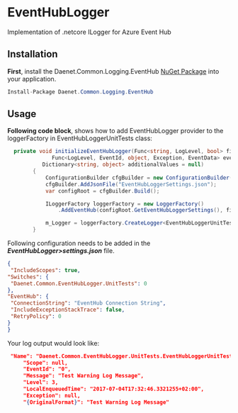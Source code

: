 # EventHubLogger
Implementation of .netcore ILogger for Azure Event Hub

## Installation

**First**, install the Daenet.Common.Logging.EventHub [NuGet Package](https://www.nuget.org/packages/Daenet.Common.Logging.EventHub) into your application.

```C#
Install-Package Daenet.Common.Logging.EventHub
```
## Usage

**Following code block**, shows how to add EventHubLogger provider to the loggerFactory in EventHubLoggerUnitTests class:
```C#
  private void initializeEventHubLogger(Func<string, LogLevel, bool> filter,
              Func<LogLevel, EventId, object, Exception, EventData> eventDataFormatter = null,
           Dictionary<string, object> additionalValues = null)
        {
            ConfigurationBuilder cfgBuilder = new ConfigurationBuilder();
            cfgBuilder.AddJsonFile("EventHubLoggerSettings.json");
            var configRoot = cfgBuilder.Build();

            ILoggerFactory loggerFactory = new LoggerFactory()
                .AddEventHub(configRoot.GetEventHubLoggerSettings(), filter, eventDataFormatter, additionalValues);

            m_Logger = loggerFactory.CreateLogger<EventHubLoggerUnitTests>();
        }
 ```
   Following configuration needs to be added in the ***EventHubLogger>settings.json*** file.
   ```JSON
   {
	"IncludeScopes": true,
  "Switches": {
    "Daenet.Common.EventHubLogger.UnitTests": 0
  },
  "EventHub": {
    "ConnectionString": "EventHub Connection String",
    "IncludeExceptionStackTrace": false,
    "RetryPolicy": 0
  }
}
```
Your log output would look like:
 ```JSON
  "Name": "Daenet.Common.EventHubLogger.UnitTests.EventHubLoggerUnitTests",
      "Scope": null,
      "EventId": "0",
      "Message": "Test Warning Log Message",
      "Level": 3,
      "LocalEnqueuedTime": "2017-07-04T17:32:46.3321255+02:00",
      "Exception": null,
      "{OriginalFormat}": "Test Warning Log Message"
 ```

